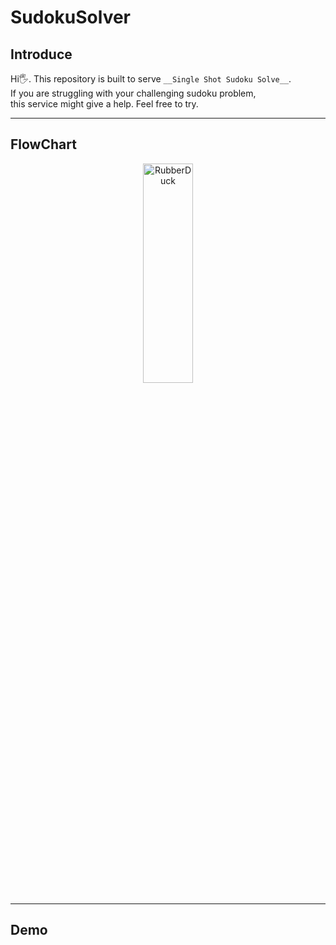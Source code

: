 # SudokuSolver

## Introduce

Hi🖐. This repository is built to serve `__Single Shot Sudoku Solve__`.<br>
If you are struggling with your challenging sudoku problem,<br>
this service might give a help. Feel free to try.

----------------------------------------------
## FlowChart

<p align="center">
    <img src="https://github.com/comeeasy/SudokuSolver/blob/main/FlowDiagram/flow_diagram.png" width="40%" height="30%" title="px(픽셀) 크기 설정" alt="RubberDuck">
    </img>
</p>

----------------------------------------------
## Demo

<div class="row>

            
> __Personal info for Korean__<br><br>
> 상명대학교 클라우드 프로그래밍 Django Project<br>
> 융합전자공학과 김준호 201710860
